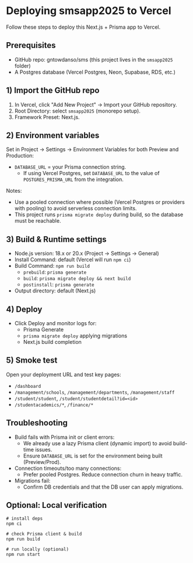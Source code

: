 # Deploying smsapp2025 to Vercel

Follow these steps to deploy this Next.js + Prisma app to Vercel.

## Prerequisites
- GitHub repo: gntowdanso/sms (this project lives in the `smsapp2025` folder)
- A Postgres database (Vercel Postgres, Neon, Supabase, RDS, etc.)

## 1) Import the GitHub repo
1. In Vercel, click "Add New Project" → Import your GitHub repository.
2. Root Directory: select `smsapp2025` (monorepo setup).
3. Framework Preset: Next.js.

## 2) Environment variables
Set in Project → Settings → Environment Variables for both Preview and Production:
- `DATABASE_URL` = your Prisma connection string.
  - If using Vercel Postgres, set `DATABASE_URL` to the value of `POSTGRES_PRISMA_URL` from the integration.

Notes:
- Use a pooled connection where possible (Vercel Postgres or providers with pooling) to avoid serverless connection limits.
- This project runs `prisma migrate deploy` during build, so the database must be reachable.

## 3) Build & Runtime settings
- Node.js version: 18.x or 20.x (Project → Settings → General)
- Install Command: default (Vercel will run `npm ci`)
- Build Command: `npm run build`
  - `prebuild`: `prisma generate`
  - `build`: `prisma migrate deploy && next build`
  - `postinstall`: `prisma generate`
- Output directory: default (Next.js)

## 4) Deploy
- Click Deploy and monitor logs for:
  - Prisma Generate
  - `prisma migrate deploy` applying migrations
  - Next.js build completion

## 5) Smoke test
Open your deployment URL and test key pages:
- `/dashboard`
- `/management/schools`, `/management/departments`, `/management/staff`
- `/student/student`, `/student/studentdetail?id=<id>`
- `/studentacademics/*`, `/finance/*`

## Troubleshooting
- Build fails with Prisma init or client errors:
  - We already use a lazy Prisma client (dynamic import) to avoid build-time issues.
  - Ensure `DATABASE_URL` is set for the environment being built (Preview/Prod).
- Connection timeouts/too many connections:
  - Prefer pooled Postgres. Reduce connection churn in heavy traffic.
- Migrations fail:
  - Confirm DB credentials and that the DB user can apply migrations.

## Optional: Local verification
```pwsh
# install deps
npm ci

# check Prisma client & build
npm run build

# run locally (optional)
npm run start
```
